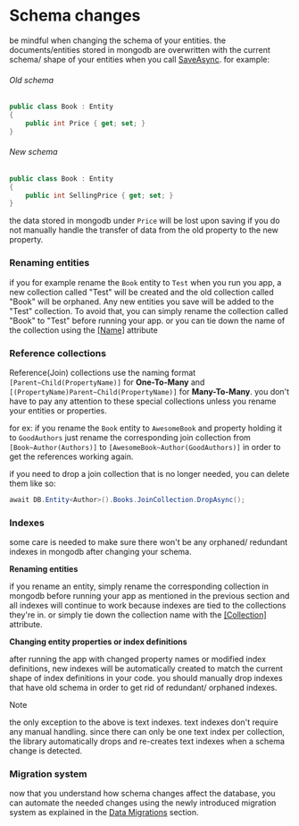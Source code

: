 # Schema changes

be mindful when changing the schema of your entities. the documents/entities stored in mongodb are overwritten with the current schema/ shape of your entities when you call [SaveAsync](Entities-Save.md). for example:

###### Old schema

```csharp
public class Book : Entity
{
    public int Price { get; set; }
}
```

###### New schema

```csharp
public class Book : Entity
{
    public int SellingPrice { get; set; }
}
```

the data stored in mongodb under `Price` will be lost upon saving if you do not manually handle the transfer of data from the old property to the new property.

### Renaming entities

if you for example rename the `Book` entity to `Test` when you run you app, a new collection called "Test" will be created and the old collection called "Book" will be orphaned. Any new entities you save will be added to the "Test" collection. To avoid that, you can simply rename the collection called "Book" to "Test" before running your app. or you can tie down the name of the collection using the [\[Name\]](Entities.md#customize-collection-names) attribute

### Reference collections
Reference(Join) collections use the naming format `[Parent~Child(PropertyName)]` for **One-To-Many** and `[(PropertyName)Parent~Child(PropertyName)]` for **Many-To-Many**. you don't have to pay any attention to these special collections unless you rename your entities or properties. 

for ex: if you rename the `Book` entity to `AwesomeBook` and property holding it to `GoodAuthors` just rename the corresponding join collection from `[Book~Author(Authors)]` to `[AwesomeBook~Author(GoodAuthors)]` in order to get the references working again. 

if you need to drop a join collection that is no longer needed, you can delete them like so:
```csharp
await DB.Entity<Author>().Books.JoinCollection.DropAsync();
```

### Indexes
some care is needed to make sure there won't be any orphaned/ redundant indexes in mongodb after changing your schema.

**Renaming entities**

if you rename an entity, simply rename the corresponding collection in mongodb before running your app as mentioned in the previous section and all indexes will continue to work because indexes are tied to the collections they're in. or simply tie down the collection name with the [\[Collection\]](Entities.md#customize-collection-names) attribute.

**Changing entity properties or index definitions**

after running the app with changed property names or modified index definitions, new indexes will be automatically created to match the current shape of index definitions in your code. you should manually drop indexes that have old schema in order to get rid of redundant/ orphaned indexes.

>[!note]
> the only exception to the above is text indexes. text indexes don't require any manual handling. since there can only be one text index per collection, the library automatically drops and re-creates text indexes when a schema change is detected.

### Migration system
now that you understand how schema changes affect the database, you can automate the needed changes using the newly introduced migration system as explained in the [Data Migrations](Data-Migrations.md) section.
